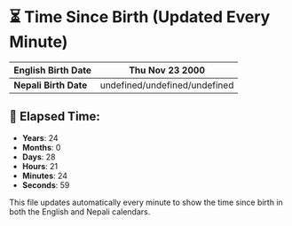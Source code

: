 # ⏳ Time Since Birth (Updated Every Minute)

| **English Birth Date** | Thu Nov 23 2000 |
|------------------------|-------------------------------------|
| **Nepali Birth Date**  | undefined/undefined/undefined                  |

## 📅 Elapsed Time:

- **Years**: 24
- **Months**: 0
- **Days**: 28
- **Hours**: 21
- **Minutes**: 24
- **Seconds**: 59

This file updates automatically every minute to show the time since birth in both the English and Nepali calendars.